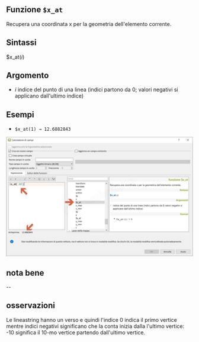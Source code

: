 ## Funzione `$x_at`

Recupera una coordinata x per la geometria dell'elemento corrente.

## Sintassi

$x_at(_i_)

## Argomento

* _i_ indice del punto di una linea (indici partono da 0; valori negativi si applicano dall'ultimo indice)


## Esempi


* `$x_at(1) → 12.6882843`

![](/img/geometria/$x_at/$x_at1.png)

## nota bene

--

## osservazioni

Le lineastring hanno un verso e quindi l'indice 0 indica il primo vertice mentre indici negativi significano che la conta inizia dalla l'ultimo vertice: -10 significa il 10-mo vertice partendo dall'ultimo vertice.